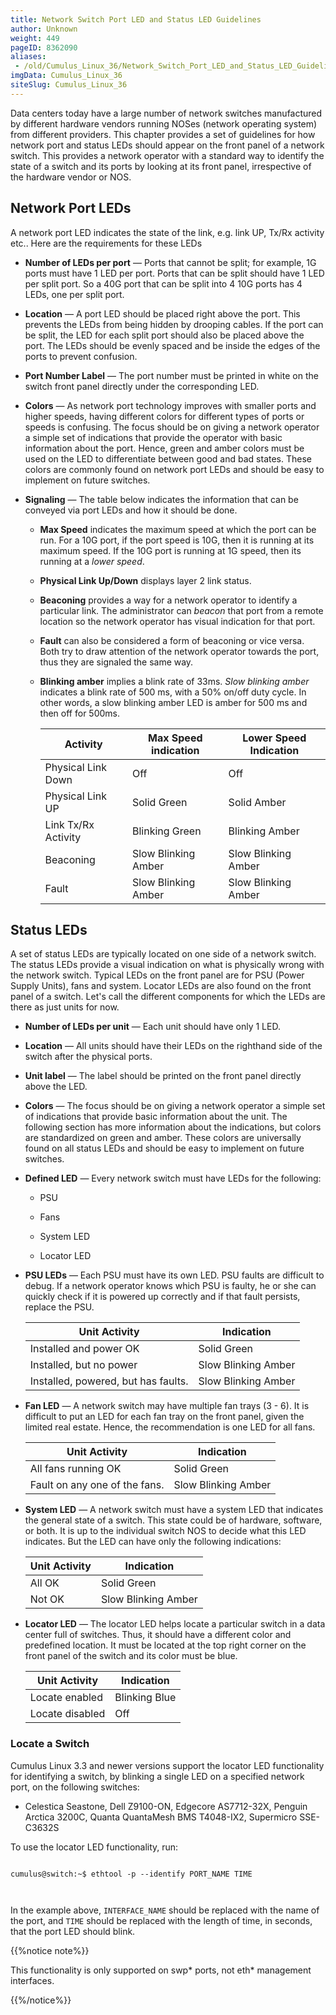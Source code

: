 ```yaml
---
title: Network Switch Port LED and Status LED Guidelines
author: Unknown
weight: 449
pageID: 8362090
aliases:
 - /old/Cumulus_Linux_36/Network_Switch_Port_LED_and_Status_LED_Guidelines.html
imgData: Cumulus_Linux_36
siteSlug: Cumulus_Linux_36
---
```

Data centers today have a large number of network switches manufactured
by different hardware vendors running NOSes (network operating system)
from different providers. This chapter provides a set of guidelines for
how network port and status LEDs should appear on the front panel of a
network switch. This provides a network operator with a standard way to
identify the state of a switch and its ports by looking at its front
panel, irrespective of the hardware vendor or NOS.

## Network Port LEDs

A network port LED indicates the state of the link, e.g. link UP, Tx/Rx
activity etc.. Here are the requirements for these LEDs

  - **Number of LEDs per port** — Ports that cannot be split; for
    example, 1G ports must have 1 LED per port. Ports that can be split
    should have 1 LED per split port. So a 40G port that can be split
    into 4 10G ports has 4 LEDs, one per split port.

  - **Location** — A port LED should be placed right above the port.
    This prevents the LEDs from being hidden by drooping cables. If the
    port can be split, the LED for each split port should also be placed
    above the port. The LEDs should be evenly spaced and be inside the
    edges of the ports to prevent confusion.

  - **Port Number Label** — The port number must be printed in white on
    the switch front panel directly under the corresponding LED.

  - **Colors** — As network port technology improves with smaller ports
    and higher speeds, having different colors for different types of
    ports or speeds is confusing. The focus should be on giving a
    network operator a simple set of indications that provide the
    operator with basic information about the port. Hence, green and
    amber colors must be used on the LED to differentiate between good
    and bad states. These colors are commonly found on network port LEDs
    and should be easy to implement on future switches.

  - **Signaling** — The table below indicates the information that can
    be conveyed via port LEDs and how it should be done.
    
      - **Max Speed** indicates the maximum speed at which the port can
        be run. For a 10G port, if the port speed is 10G, then it is
        running at its maximum speed. If the 10G port is running at 1G
        speed, then its running at a *lower speed*.
    
      - **Physical Link Up/Down** displays layer 2 link status.
    
      - **Beaconing** provides a way for a network operator to identify
        a particular link. The administrator can *beacon* that port from
        a remote location so the network operator has visual indication
        for that port.
    
      - **Fault** can also be considered a form of beaconing or vice
        versa. Both try to draw attention of the network operator
        towards the port, thus they are signaled the same way.
    
      - **Blinking amber** implies a blink rate of 33ms. *Slow blinking
        amber* indicates a blink rate of 500 ms, with a 50% on/off duty
        cycle. In other words, a slow blinking amber LED is amber for
        500 ms and then off for 500ms.
        
        | Activity            | Max Speed indication | Lower Speed Indication |
        | ------------------- | -------------------- | ---------------------- |
        | Physical Link Down  | Off                  | Off                    |
        | Physical Link UP    | Solid Green          | Solid Amber            |
        | Link Tx/Rx Activity | Blinking Green       | Blinking Amber         |
        | Beaconing           | Slow Blinking Amber  | Slow Blinking Amber    |
        | Fault               | Slow Blinking Amber  | Slow Blinking Amber    |
        

## Status LEDs

A set of status LEDs are typically located on one side of a network
switch. The status LEDs provide a visual indication on what is
physically wrong with the network switch. Typical LEDs on the front
panel are for PSU (Power Supply Units), fans and system. Locator LEDs
are also found on the front panel of a switch. Let's call the different
components for which the LEDs are there as just units for now.

  - **Number of LEDs per unit** — Each unit should have only 1 LED.

  - **Location** — All units should have their LEDs on the righthand
    side of the switch after the physical ports.

  - **Unit label** — The label should be printed on the front panel
    directly above the LED.

  - **Colors** — The focus should be on giving a network operator a
    simple set of indications that provide basic information about the
    unit. The following section has more information about the
    indications, but colors are standardized on green and amber. These
    colors are universally found on all status LEDs and should be easy
    to implement on future switches.

  - **Defined LED** — Every network switch must have LEDs for the
    following:
    
      - PSU
    
      - Fans
    
      - System LED
    
      - Locator LED

  - **PSU LEDs** — Each PSU must have its own LED. PSU faults are
    difficult to debug. If a network operator knows which PSU is faulty,
    he or she can quickly check if it is powered up correctly and if
    that fault persists, replace the PSU.
    
    | Unit Activity                       | Indication          |
    | ----------------------------------- | ------------------- |
    | Installed and power OK              | Solid Green         |
    | Installed, but no power             | Slow Blinking Amber |
    | Installed, powered, but has faults. | Slow Blinking Amber |
    

  - **Fan LED** — A network switch may have multiple fan trays (3 - 6).
    It is difficult to put an LED for each fan tray on the front panel,
    given the limited real estate. Hence, the recommendation is one LED
    for all fans.
    
    | Unit Activity                 | Indication          |
    | ----------------------------- | ------------------- |
    | All fans running OK           | Solid Green         |
    | Fault on any one of the fans. | Slow Blinking Amber |
    

  - **System LED** — A network switch must have a system LED that
    indicates the general state of a switch. This state could be of
    hardware, software, or both. It is up to the individual switch NOS
    to decide what this LED indicates. But the LED can have only the
    following indications:
    
    | Unit Activity | Indication          |
    | ------------- | ------------------- |
    | All OK        | Solid Green         |
    | Not OK        | Slow Blinking Amber |
    

  - **Locator LED** — The locator LED helps locate a particular switch
    in a data center full of switches. Thus, it should have a different
    color and predefined location. It must be located at the top right
    corner on the front panel of the switch and its color must be blue.
    
    | Unit Activity   | Indication    |
    | --------------- | ------------- |
    | Locate enabled  | Blinking Blue |
    | Locate disabled | Off           |
    

### Locate a Switch

Cumulus Linux 3.3 and newer versions support the locator LED
functionality for identifying a switch, by blinking a single LED on a
specified network port, on the following switches:

  - Celestica Seastone, Dell Z9100-ON, Edgecore AS7712-32X, Penguin
    Arctica 3200C, Quanta QuantaMesh BMS T4048-IX2, Supermicro
    SSE-C3632S

To use the locator LED functionality, run:

``` 
                   
cumulus@switch:~$ ethtool -p --identify PORT_NAME TIME
   
    
```

In the example above, `INTERFACE_NAME` should be replaced with the name
of the port, and `TIME` should be replaced with the length of time, in
seconds, that the port LED should blink.

{{%notice note%}}

This functionality is only supported on swp\* ports, not eth\*
management interfaces.

{{%/notice%}}
